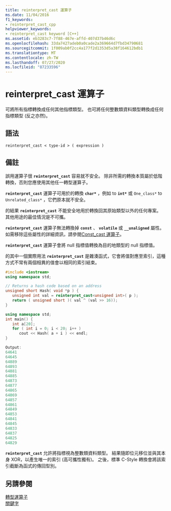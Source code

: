 ```yaml
---
title: reinterpret_cast 運算子
ms.date: 11/04/2016
f1_keywords:
- reinterpret_cast_cpp
helpviewer_keywords:
- reinterpret_cast keyword [C++]
ms.assetid: eb3283c7-7f88-467e-affd-407d37b46d6c
ms.openlocfilehash: 33da7427adeb0a0cade2a369664d7fbd34790681
ms.sourcegitcommit: 1f009ab0f2cc4a177f2d1353d5a38f164612bdb1
ms.translationtype: MT
ms.contentlocale: zh-TW
ms.lasthandoff: 07/27/2020
ms.locfileid: "87233596"
---
```

# <a name="reinterpret_cast-operator"></a>reinterpret_cast 運算子

可將所有指標轉換成任何其他指標類型。 也可將任何整數類資料類型轉換成任何指標類型 (反之亦然)。

## <a name="syntax"></a>語法

```
reinterpret_cast < type-id > ( expression )
```

## <a name="remarks"></a>備註

誤用運算子很 **`reinterpret_cast`** 容易就不安全。 除非所需的轉換本質屬於低階轉換，否則您應使用其他任一轉型運算子。

**`reinterpret_cast`** 運算子可用於的轉換 **`char*`** ，例如 to **`int*`** 或 `One_class*` to `Unrelated_class*` ，它們原本就不安全。

的結果 **`reinterpret_cast`** 不能安全地用於轉換回其原始類型以外的任何專案。 其他用途的最佳情況是不可攜。

**`reinterpret_cast`** 運算子無法轉換掉 **`const`** 、 **`volatile`** 或 **`__unaligned`** 屬性。 如需移除這些屬性的詳細資訊，請參閱[Const_cast 運算子](../cpp/const-cast-operator.md)。

**`reinterpret_cast`** 運算子會將 null 指標值轉換為目的地類型的 null 指標值。

的其中一個實際用法 **`reinterpret_cast`** 是雜湊函式，它會將值對應至索引，這種方式不常有兩個相異的值會以相同的索引結束。

```cpp
#include <iostream>
using namespace std;

// Returns a hash code based on an address
unsigned short Hash( void *p ) {
   unsigned int val = reinterpret_cast<unsigned int>( p );
   return ( unsigned short )( val ^ (val >> 16));
}

using namespace std;
int main() {
   int a[20];
   for ( int i = 0; i < 20; i++ )
      cout << Hash( a + i ) << endl;
}

Output:
64641
64645
64889
64893
64881
64885
64873
64877
64865
64869
64857
64861
64849
64853
64841
64845
64833
64837
64825
64829
```

**`reinterpret_cast`** 允許將指標視為整數類資料類型。 結果隨即位元移位並與其本身 XOR，以產生唯一的索引 (高可攜性獨有)。 之後，標準 C-Style 轉換會將該索引截斷為函式的傳回型別。

## <a name="see-also"></a>另請參閱

[轉型運算子](../cpp/casting-operators.md)<br/>
[關鍵字](../cpp/keywords-cpp.md)

